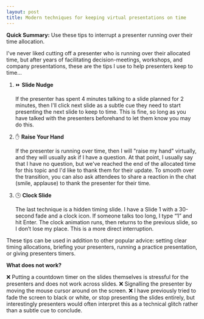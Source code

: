 ```yaml
---
layout: post
title: Modern techniques for keeping virtual presentations on time
---
```


**Quick Summary:** Use these tips to interrupt a presenter running over their time allocation.

I've never liked cutting off a presenter who is running over their allocated time, but after years of facilitating decision-meetings, workshops, and company presentations, these are the tips I use to help presenters keep to time...

1. ⏩ **Slide Nudge**

   If the presenter has spent 4 minutes talking to a slide planned for 2 minutes, then I'll click next slide as a subtle cue they need to start presenting the next slide to keep to time. This is fine, so long as you have talked with the presenters beforehand to let them know you may do this.

3. ✋ **Raise Your Hand**

   If the presenter is running over time, then I will "raise my hand" virtually, and they will usually ask if I have a question. At that point, I usually say that I have no question, but we've reached the end of the allocated time for this topic and I'd like to thank them for their update. To smooth over the transition, you can also ask attendees to share a reaction in the chat (smile, applause) to thank the presenter for their time.

3. 🕒 **Clock Slide**

   The last technique is a hidden timing slide. I have a Slide 1 with a 30-second fade and a clock icon. If someone talks too long, I type “1” and hit Enter. The clock animation runs, then returns to the previous slide, so I don’t lose my place. This is a more direct interruption.

These tips can be used in addition to other popular advice: setting clear timing allocations, briefing your presenters, running a practice presentation, or giving presenters timers.

**What does not work?**

❌ Putting a countdown timer on the slides themselves is stressful for the presenters and does not work across slides.
❌ Signalling the presenter by moving the mouse cursor around on the screen.
❌ I have previously tried to fade the screen to black or white, or stop presenting the slides entirely, but interestingly presenters would often interpret this as a technical glitch rather than a subtle cue to conclude.